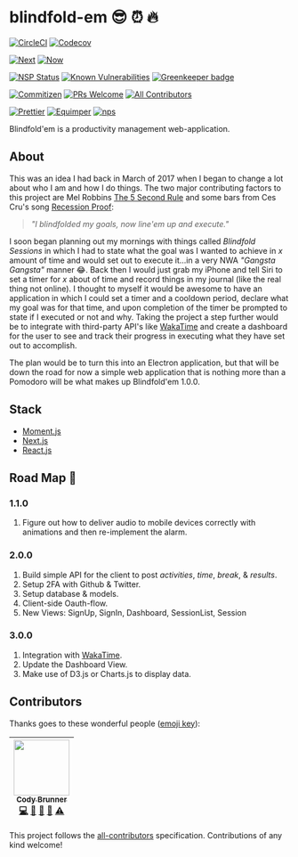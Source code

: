 # blindfold-em :sunglasses: :alarm_clock: :fire:

[![CircleCI](https://img.shields.io/circleci/project/github/rockchalkwushock/blindfold-em.svg?style=flat-square)](https://circleci.com/gh/rockchalkwushock/blindfold-em)
[![Codecov](https://img.shields.io/codecov/c/github/rockchalkwushock/blindfold-em.svg?style=flat-square)](https://codecov.io/gh/rockchalkwushock/blindfold-em)

[![Next](https://img.shields.io/badge/built%20with-next.js-orange.svg?style=flat-square)](https://github.com/zeit/next.js)
[![Now](https://img.shields.io/badge/deployed%20with-now--cli-orange.svg?style=flat-square)](https://github.com/zeit/now-cli)

[![NSP Status](https://nodesecurity.io/orgs/rcws-development/projects/6cd15231-6022-4c22-85c3-18c1ff5452f7/badge)](https://nodesecurity.io/orgs/rcws-development/projects/6cd15231-6022-4c22-85c3-18c1ff5452f7)
[![Known Vulnerabilities](https://snyk.io/test/github/rockchalkwushock/blindfold-em/badge.svg)](https://snyk.io/test/github/rockchalkwushock/blindfold-em)
[![Greenkeeper badge](https://badges.greenkeeper.io/rockchalkwushock/blindfold-em.svg)](https://greenkeeper.io/)

[![Commitizen](https://img.shields.io/badge/commitizen-friendly-brightgreen.svg?style=flat-square)](http://commitizen.github.io/cz-cli/)
[![PRs Welcome](https://img.shields.io/badge/PRs-welcome-brightgreen.svg?style=flat-square)](https://github.com/rockchalkwushock/how-to-open-source/pulls)
[![All Contributors](https://img.shields.io/badge/all_contributors-1-orange.svg?style=flat-square)](#contributors)

[![Prettier](https://img.shields.io/badge/styled_with-prettier-ff69b4.svg?style=flat-square)](https://github.com/prettier/prettier)
[![Equimper](https://img.shields.io/badge/code%20style-equimper-blue.svg?style=flat-square)](https://github.com/EQuimper/eslint-config-equimper)
[![nps](https://img.shields.io/badge/scripts%20run%20with-nps-blue.svg?style=flat-square)](https://github.com/kentcdodds/nps)

Blindfold'em is a productivity management web-application.

## About

This was an idea I had back in March of 2017 when I began to change a lot about
who I am and how I do things. The two major contributing factors to this project
are Mel Robbins
[The 5 Second Rule](https://www.amazon.com/Second-Rule-Transform-Confidence-Everyday/dp/1682612384/ref=sr_1_1?ie=UTF8&qid=1510691845&sr=8-1&keywords=mel+robbins)
and some bars from Ces Cru's song
[Recession Proof](https://open.spotify.com/user/deimos92/playlist/5xh6CHdYs6QTkQ2TxPk0Xs):

> _"I blindfolded my goals, now line'em up and execute."_

I soon began planning out my mornings with things called _Blindfold Sessions_ in
which I had to state what the goal was I wanted to achieve in _x_ amount of time
and would set out to execute it...in a very NWA _"Gangsta Gangsta"_ manner
:joy:. Back then I would just grab my iPhone and tell Siri to set a timer for
_x_ about of time and record things in my journal (like the real thing not
online). I thought to myself it would be awesome to have an application in which
I could set a timer and a cooldown period, declare what my goal was for that
time, and upon completion of the timer be prompted to state if I executed or not
and why. Taking the project a step further would be to integrate with
third-party API's like [WakaTime](https://wakatime.com) and create a dashboard
for the user to see and track their progress in executing what they have set out
to accomplish.

The plan would be to turn this into an Electron application, but that will be
down the road for now a simple web application that is nothing more than a
Pomodoro will be what makes up Blindfold'em 1.0.0.

## Stack

* [Moment.js](https://momentjs.com/)
* [Next.js](https://zeit.co/blog/next4)
* [React.js](https://reactjs.org/)

## Road Map :car:

### 1.1.0

1. Figure out how to deliver audio to mobile devices correctly with animations
   and then re-implement the alarm.

### 2.0.0

1. Build simple API for the client to post _activities_, _time_, _break_, &
   _results_.
2. Setup 2FA with Github & Twitter.
3. Setup database & models.
4. Client-side Oauth-flow.
5. New Views: SignUp, SignIn, Dashboard, SessionList, Session

### 3.0.0

1. Integration with [WakaTime](https://wakatime.com).
2. Update the Dashboard View.
3. Make use of D3.js or Charts.js to display data.

## Contributors

Thanks goes to these wonderful people
([emoji key](https://github.com/kentcdodds/all-contributors#emoji-key)):

<!-- ALL-CONTRIBUTORS-LIST:START - Do not remove or modify this section -->

| [<img src="https://avatars2.githubusercontent.com/u/19720404?v=4" width="100px;"/><br /><sub><b>Cody Brunner</b></sub>](https://rcws-development.com/)<br />[💻](https://github.com/rockchalkwushock/blindfold-em/commits?author=rockchalkwushock "Code") [🎨](#design-rockchalkwushock "Design") [📖](https://github.com/rockchalkwushock/blindfold-em/commits?author=rockchalkwushock "Documentation") [🤔](#ideas-rockchalkwushock "Ideas, Planning, & Feedback") [⚠️](https://github.com/rockchalkwushock/blindfold-em/commits?author=rockchalkwushock "Tests") |
| :-----------------------------------------------------------------------------------------------------------------------------------------------------------------------------------------------------------------------------------------------------------------------------------------------------------------------------------------------------------------------------------------------------------------------------------------------------------------------------------------------------------------------------------------------------------------: |


<!-- ALL-CONTRIBUTORS-LIST:END -->

This project follows the
[all-contributors](https://github.com/kentcdodds/all-contributors)
specification. Contributions of any kind welcome!
